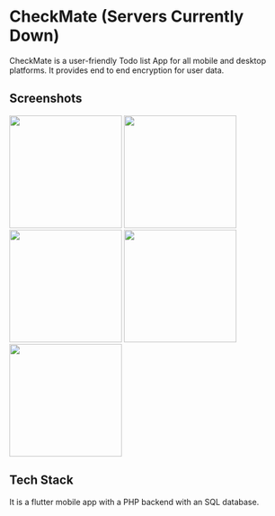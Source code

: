 # CheckMate (Servers Currently Down)

CheckMate is a user-friendly Todo list App for all mobile and desktop platforms. It provides end to end encryption for user data.

## Screenshots
<img src="https://github.com/user-attachments/assets/8d72906c-a9b3-40e5-8c4d-f212ed47718d" width=200>
<img src="https://github.com/user-attachments/assets/63df48f7-286d-4ba2-82f8-c7f714a55f3c" width=200>
<img src="https://github.com/user-attachments/assets/ec2b274d-f7bb-4f16-9239-00f71f4e3304" width=200>
<img src="https://github.com/user-attachments/assets/7dcf00ff-dea9-4e1e-b3f2-3deaa8cdb0b3" width=200>
<img src="https://github.com/user-attachments/assets/8f563d27-983c-4277-9a8a-303883aa98a6" width=200>

## Tech Stack
It is a flutter mobile app with a PHP backend with an SQL database.
